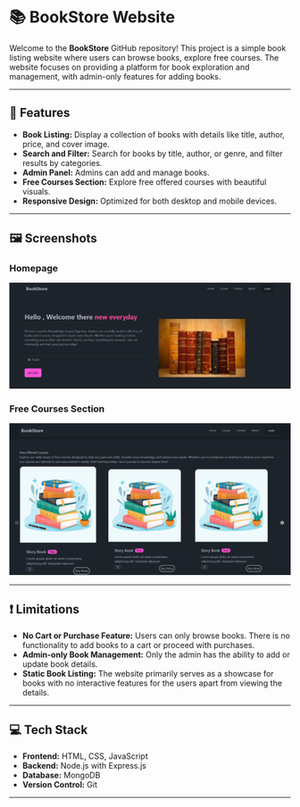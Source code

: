 # 📚 BookStore Website

Welcome to the **BookStore** GitHub repository! This project is a simple book listing website where users can browse books, explore free courses. The website focuses on providing a platform for book exploration and management, with admin-only features for adding books.

---

## 🌟 Features

- **Book Listing:** Display a collection of books with details like title, author, price, and cover image.
- **Search and Filter:** Search for books by title, author, or genre, and filter results by categories.
- **Admin Panel:** Admins can add and manage books.
- **Free Courses Section:** Explore free offered courses with beautiful visuals.
- **Responsive Design:** Optimized for both desktop and mobile devices.

---

## 🖼️ Screenshots

### Homepage
![Homepage](https://github.com/J-Joshi/bookStore/blob/master/Frontend/Screenshot%202024-12-05%20225843.png)

### Free Courses Section
![Free Courses](https://github.com/J-Joshi/bookStore/blob/master/Frontend/Screenshot%202024-12-05%20225913.png)

---

## ❗ Limitations

- **No Cart or Purchase Feature:** Users can only browse books. There is no functionality to add books to a cart or proceed with purchases.
- **Admin-only Book Management:** Only the admin has the ability to add or update book details.
- **Static Book Listing:** The website primarily serves as a showcase for books with no interactive features for the users apart from viewing the details.

---

## 💻 Tech Stack

- **Frontend:** HTML, CSS, JavaScript
- **Backend:** Node.js with Express.js
- **Database:** MongoDB
- **Version Control:** Git

---

